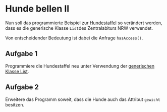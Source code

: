 # Hunde bellen II

Nun soll das programmierte Beispiel zur [Hundestaffel](/hunde-bellen.md) so verändert werden, dass es die generische Klasse `List`des Zentralabiturs NRW verwendet.

Von entscheidender Bedeutung ist dabei die Anfrage `hasAccess()`.

## Aufgabe 1

Programmiere die Hundestaffel neu unter Verwendung der [generischen Klasse List](/anhang/liste.md).

## Aufgabe 2

Erweitere das Programm soweit, dass die Hunde auch das Attribut `gewicht` besitzen.





